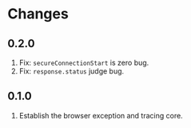 # Changes

## 0.2.0

1. Fix: `secureConnectionStart` is zero bug.
2. Fix: `response.status` judge bug.

## 0.1.0

1. Establish the browser exception and tracing core.